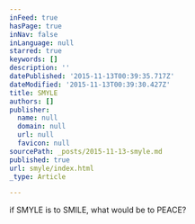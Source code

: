 ```yaml
---
inFeed: true
hasPage: true
inNav: false
inLanguage: null
starred: true
keywords: []
description: ''
datePublished: '2015-11-13T00:39:35.717Z'
dateModified: '2015-11-13T00:39:30.427Z'
title: SMYLE
authors: []
publisher:
  name: null
  domain: null
  url: null
  favicon: null
sourcePath: _posts/2015-11-13-smyle.md
published: true
url: smyle/index.html
_type: Article

---
```

if SMYLE is to SMILE, what would be to PEACE?